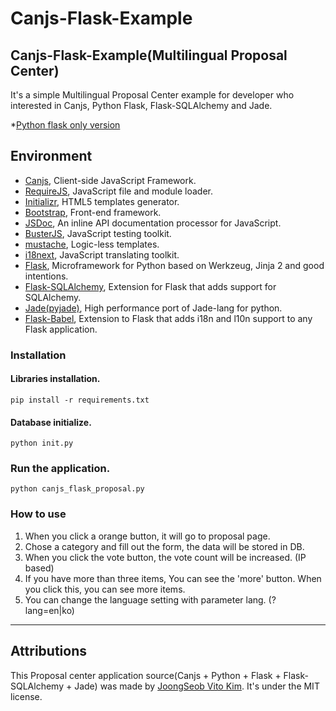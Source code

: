 # Canjs-Flask-Example

## Canjs-Flask-Example(Multilingual Proposal Center)

It's a simple Multilingual Proposal Center example for developer who interested in Canjs, Python Flask, Flask-SQLAlchemy and Jade.

*[Python flask only version](https://github.com/dorajistyle/proposal_center_python_flask_sqlalchemy_jade)

## Environment
* [Canjs](http://canjs.com/), Client-side JavaScript Framework.
* [RequireJS](http://requirejs.org/), JavaScript file and module loader.
* [Initializr](http://www.initializr.com/), HTML5 templates generator.
* [Bootstrap](http://twitter.github.io/bootstrap/), Front-end framework.
* [JSDoc](https://github.com/jsdoc3/jsdoc), An inline API documentation processor for JavaScript.
* [BusterJS](http://docs.busterjs.org/en/latest/#), JavaScript testing toolkit.
* [mustache](http://mustache.github.io/), Logic-less templates.
* [i18next](http://i18next.com/), JavaScript translating toolkit.
* [Flask](http://flask.pocoo.org/), Microframework for Python based on Werkzeug, Jinja 2 and good intentions.
* [Flask-SQLAlchemy](http://pythonhosted.org/Flask-SQLAlchemy/), Extension for Flask that adds support for SQLAlchemy.
* [Jade(pyjade)](https://github.com/SyrusAkbary/pyjade), High performance port of Jade-lang for python.
* [Flask-Babel](http://pythonhosted.org/Flask-Babel/), Extension to Flask that adds i18n and l10n support to any Flask application.

### Installation

#### Libraries installation.
    pip install -r requirements.txt

#### Database initialize.
    python init.py

### Run the application.

    python canjs_flask_proposal.py

### How to use
1) When you click a orange button, it will go to proposal page.
2) Chose a category and fill out the form, the data will be stored in DB.
3) When you click the vote button, the vote count will be increased. (IP based)
4) If you have more than three items, You can see the 'more' button. When you click this, you can see more items.
5) You can change the language setting with parameter lang. (?lang=en|ko)

________________________

## Attributions

This Proposal center application source(Canjs + Python + Flask + Flask-SQLAlchemy + Jade) was made by [JoongSeob Vito Kim](http://www.dorajistyle.pe.kr/p/about-me.html).
It's under the MIT license.